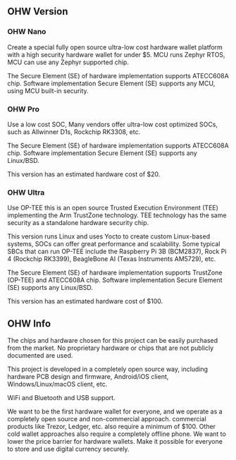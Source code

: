 ## OHW Version

### OHW Nano
Create a special fully open source ultra-low cost hardware wallet platform with a high security hardware wallet for under $5. MCU runs Zephyr RTOS, MCU can use any Zephyr supported chip.

The Secure Element (SE) of hardware implementation supports ATECC608A chip. Software implementation Secure Element (SE) supports any MCU, using MCU built-in security.

### OHW Pro
Use a low cost SOC, Many vendors offer ultra-low cost optimized SOCs, such as Allwinner D1s, Rockchip RK3308, etc. 

The Secure Element (SE) of hardware implementation supports ATECC608A chip. Software implementation Secure Element (SE) supports any Linux/BSD.

This version has an estimated hardware cost of $20.

### OHW Ultra
Use OP-TEE this is an open source Trusted Execution Environment (TEE) implementing the Arm TrustZone technology. TEE technology has the same security as a standalone hardware security chip. 

This version runs Linux and uses Yocto to create custom Linux-based systems, SOCs can offer great performance and scalability. Some typical SBCs that can run OP-TEE include the Raspberry Pi 3B (BCM2837), Rock Pi 4 (Rockchip RK3399), BeagleBone AI (Texas Instruments AM5729), etc. 

The Secure Element (SE) of hardware implementation supports TrustZone (OP-TEE) and ATECC608A chip. Software implementation Secure Element (SE) supports any Linux/BSD. 

This version has an estimated hardware cost of $100.

## OHW Info
The chips and hardware chosen for this project can be easily purchased from the market. No proprietary hardware or chips that are not publicly documented are used.

This project is developed in a completely open source way, including hardware PCB design and firmware, Android/iOS client, Windows/Linux/macOS client, etc.

WiFi and Bluetooth and USB support.

We want to be the first hardware wallet for everyone, and we operate as a completely open source and non-commercial approach. commercial products like Trezor, Ledger, etc. also require a minimum of $100. Other cold wallet approaches also require a completely offline phone. We want to lower the price barrier for hardware wallets. Make it possible for everyone to store and use digital currency securely.


